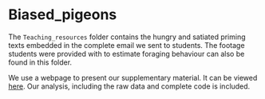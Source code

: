 # Biased_pigeons

The `Teaching_resources` folder contains the hungry and satiated priming texts embedded in the complete email we sent to students. The footage students were provided with to estimate foraging behaviour can also be found in this folder.

We use a webpage to present our supplementary material. It can be viewed [here](https://tomkeaney.github.io/Biased_pigeons/). Our analysis, including the raw data and complete code is included.
